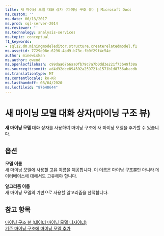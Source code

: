 ```yaml
---
title: 새 마이닝 모델 대화 상자 (마이닝 구조 뷰) | Microsoft Docs
ms.custom: ''
ms.date: 06/13/2017
ms.prod: sql-server-2014
ms.reviewer: ''
ms.technology: analysis-services
ms.topic: conceptual
f1_keywords:
- sql12.dm.miningmodeleditor.structure.createrelatedmodel.f1
ms.assetid: 7729e98e-6296-4ad9-b73c-fb0f29f4c54e
author: minewiskan
ms.author: owend
ms.openlocfilehash: c99daa6766aa0fb79c7a7b0dd3e221f73b49f38a
ms.sourcegitcommit: ad4d92dce894592a259721a1571b1d8736abacdb
ms.translationtype: MT
ms.contentlocale: ko-KR
ms.lasthandoff: 08/04/2020
ms.locfileid: "87648644"
---
```

# <a name="new-mining-model-dialog-box-mining-structure-view"></a>새 마이닝 모델 대화 상자(마이닝 구조 뷰)
  **새 마이닝 모델** 대화 상자를 사용하여 마이닝 구조에 새 마이닝 모델을 추가할 수 있습니다.  
  
## <a name="options"></a>옵션  
 **모델 이름**  
 새 마이닝 모델에 사용할 고유 이름을 제공합니다. 이 이름은 마이닝 구조뿐만 아니라 데이터베이스에 대해서도 고유해야 합니다.  
  
 **알고리즘 이름**  
 새 마이닝 모델의 기반으로 사용할 알고리즘을 선택합니다.  
  
## <a name="see-also"></a>참고 항목  
 [마이닝 구조 뷰 &#40;데이터 마이닝 모델 디자이너&#41;](mining-structure-view-data-mining-model-designer.md)   
 [기존 마이닝 구조에 마이닝 모델 추가](data-mining/add-a-mining-model-to-an-existing-mining-structure.md)  
  
  
